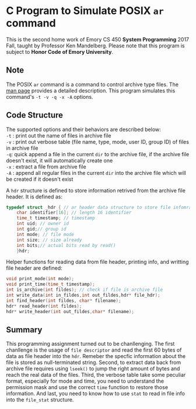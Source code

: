 # C Program to Simulate POSIX `ar` command

This is the second home work of Emory CS 450 **System Programming** 2017 Fall, taught by Professor Ken Mandelberg.
Please note that this program is subject to **Honor Code of Emory University**.

## Note

The POSIX `ar` command is a command to control archive type files. The [man page](https://www.unix.com/man-page/posix/1posix/ar/)
provides a detailed description. This program simulates this command's `-t -v -q -x -A` options.

## Code Structure

The supported options and their behaviors are described below: <br>
`-t` : print out the name of files in archive file <br>
`-v` : print out verbose table (file name, type, mode, user ID, group ID) of files in archive file <br>
`-q`: quick append a file in the current `dir` to the archive file, if the archive file doesn't exist, it will automatically create one <br>
`-x` : extract a file from archive file <br>
`-A` : append all regular files in the current `dir` into the archive file which will be created if it doesn't exist <br>

A `hdr` structure is defined to store information retrived from the archive file header. It is defined as:
```C
typedef struct _hdr { // ar header data structure to store file infomration
	char identifier[16]; // length 16 identifier
	time_t timestamp; // timestamp
	int uid; // owner id
	int gid;// group id
	int mode; // file mode
	int size; // size already
	int bits;// actual bits read by read()
	}hdr;
 ```
 Helper functions for reading data from file header, printing info, and writting file header are defined:
 ```C
void print_mode(int mode);
void print_time(time_t timestamp);
int is_archive(int fildes); // check if file is archive file
int write_data(int in_fildes,int out_fildes,hdr* file_hdr);
int find_header(int fildes, char* filename); 
hdr* read_header(int fildes);
hdr* write_header(int out_fildes,char* filename);
```

## Summary
This programming assignment turned out to be chanllenging. The first chanllenge is the usage of `file descriptor` and read the first 
60 bytes of data as file header into the `hdr`. Remeber the specfic information about the file is stored as null-terminated string. 
Second, to extract data back from archive file requires using `lseek()` to jump the right amount of bytes and reach the real data of the files.
Third, the verbose table take some peculiar format, especially for mode and time, you need to understand the permission mask and use the 
correct `time` function to restore those information. And last, you need to know how to use `stat` to read in file info into the `file_stat` structure. 
